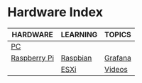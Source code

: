 # Hardware Index

|HARDWARE|LEARNING|TOPICS|
|---|---|---|
|[PC](infrastructure/hardware/hardware-pc)|||
|[Raspberry Pi](infrastructure/hardware/hardware-raspberrypi)|[Raspbian](infrastructure/hardware/hardware-raspberrypi#raspbian)|[Grafana](infrastructure/hardware/hardware-raspberrypi#grafana)|
||[ESXi](infrastructure/hardware/hardware-raspberrypi#esxi)|[Videos](infrastructure/hardware/hardware-raspberrypi#videos)|

